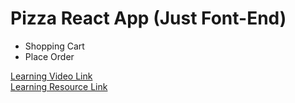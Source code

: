 # Pizza React App (Just Font-End)

* Shopping Cart
* Place Order

[Learning Video Link](https://www.youtube.com/watch?v=MfhZJcTOy1A)
<br/>
[Learning Resource Link](https://github.com/codersgyan/react-shopping-cart)